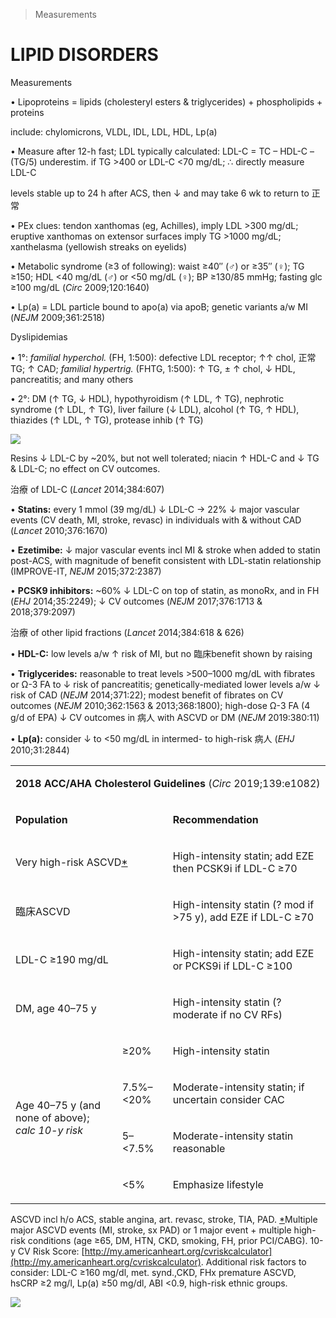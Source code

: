 

> Measurements


# LIPID DISORDERS

Measurements

• Lipoproteins = lipids (cholesteryl esters & triglycerides) + phospholipids + proteins

include: chylomicrons, VLDL, IDL, LDL, HDL, Lp(a)

• Measure after 12-h fast; LDL typically calculated: LDL-C = TC – HDL-C – (TG/5) underestim. if TG >400 or LDL-C <70 mg/dL; ∴ directly measure LDL-C

levels stable up to 24 h after ACS, then ↓ and may take 6 wk to return to 正常

• PEx clues: tendon xanthomas (eg, Achilles), imply LDL >300 mg/dL; eruptive xanthomas on extensor surfaces imply TG >1000 mg/dL; xanthelasma (yellowish streaks on eyelids)

• Metabolic syndrome (≥3 of following): waist ≥40″ (♂) or ≥35″ (♀); TG ≥150; HDL <40 mg/dL (♂) or <50 mg/dL (♀); BP ≥130/85 mmHg; fasting glc ≥100 mg/dL (_Circ_ 2009;120:1640)

• Lp(a) = LDL particle bound to apo(a) via apoB; genetic variants a/w MI (_NEJM_ 2009;361:2518)

Dyslipidemias

• 1°: _familial hyperchol._ (FH, 1:500): defective LDL receptor; ↑↑ chol, 正常 TG; ↑ CAD; _familial hypertrig._ (FHTG, 1:500): ↑ TG, ± ↑ chol, ↓ HDL, pancreatitis; and many others

• 2°: DM (↑ TG, ↓ HDL), hypothyroidism (↑ LDL, ↑ TG), nephrotic syndrome (↑ LDL, ↑ TG), liver failure (↓ LDL), alcohol (↑ TG, ↑ HDL), thiazides (↑ LDL, ↑ TG), protease inhib (↑ TG)

![](https://i.imgur.com/kVthbrV.jpg)

Resins ↓ LDL-C by ~20%, but not well tolerated; niacin ↑ HDL-C and ↓ TG & LDL-C; no effect on CV outcomes.

治療 of LDL-C (_Lancet_ 2014;384:607)

• **Statins:** every 1 mmol (39 mg/dL) ↓ LDL-C → 22% ↓ major vascular events (CV death, MI, stroke, revasc) in individuals with & without CAD (_Lancet_ 2010;376:1670)

• **Ezetimibe:** ↓ major vascular events incl MI & stroke when added to statin post-ACS, with magnitude of benefit consistent with LDL-statin relationship (IMPROVE-IT, _NEJM_ 2015;372:2387)

• **PCSK9 inhibitors:** ~60% ↓ LDL-C on top of statin, as monoRx, and in FH (_EHJ_ 2014;35:2249); ↓ CV outcomes (_NEJM_ 2017;376:1713 & 2018;379:2097)

治療 of other lipid fractions (_Lancet_ 2014;384:618 & 626)

• **HDL-C:** low levels a/w ↑ risk of MI, but no 臨床benefit shown by raising

• **Triglycerides:** reasonable to treat levels >500–1000 mg/dL with fibrates or Ω-3 FA to ↓ risk of pancreatitis; genetically-mediated lower levels a/w ↓ risk of CAD (_NEJM_ 2014;371:22); modest benefit of fibrates on CV outcomes (_NEJM_ 2010;362:1563 & 2013;368:1800); high-dose Ω-3 FA (4 g/d of EPA) ↓ CV outcomes in 病人 with ASCVD or DM (_NEJM_ 2019:380:11)

• **Lp(a):** consider ↓ to <50 mg/dL in intermed- to high-risk 病人 (_EHJ_ 2010;31:2844)

<table><colgroup><col> <col> <col></colgroup><tbody><tr><td colspan="3"><p><b>2018 ACC/AHA Cholesterol Guidelines</b> <span>(</span><span><i>Circ</i></span> <span>20</span><span>1</span><span>9;</span><span>1</span><span>39:</span><span>e</span><span>1</span><span>082</span><span>)</span></p></td></tr><tr><td colspan="2"><p><b>Population</b></p></td><td><p><b>Recommendation</b></p></td></tr><tr><td colspan="2"><p>Very high-risk ASCVD<a id="st13"></a><a href="text/part0012_split_005.html#sst13">*</a></p></td><td><p>High-intensity statin; add EZE then PCSK9i if LDL-C ≥70</p></td></tr><tr><td colspan="2"><p>臨床ASCVD</p></td><td><p>High-intensity statin (? mod if &gt;75 y), add EZE if LDL-C ≥70</p></td></tr><tr><td colspan="2"><p>LDL-C ≥190 mg/dL</p></td><td><p>High-intensity statin; add EZE or PCKS9i if LDL-C ≥100</p></td></tr><tr><td colspan="2"><p>DM, age 40–75 y</p></td><td><p>High-intensity statin (? moderate if no CV RFs)</p></td></tr><tr><td rowspan="4"><p>Age 40–75 y (and none of above); <i>calc 10-y risk</i></p></td><td><p>≥20%</p></td><td><p>High-intensity statin</p></td></tr><tr><td><p>7.5%–&lt;20%</p></td><td><p>Moderate-intensity statin; if uncertain consider CAC</p></td></tr><tr><td><p>5–&lt;7.5%</p></td><td><p>Moderate-intensity statin reasonable</p></td></tr><tr><td><p>&lt;5%</p></td><td><p>Emphasize lifestyle</p></td></tr></tbody></table>

ASCVD incl h/o ACS, stable angina, art. revasc, stroke, TIA, PAD. [\*](text/part0012_split_005.html#st13)Multiple major ASCVD events (MI, stroke, sx PAD) or 1 major event + multiple high-risk conditions (age ≥65, DM, HTN, CKD, smoking, FH, prior PCI/CABG). 10-y CV Risk Score: [http://my.americanheart.org/cvriskcalculator](http://my.americanheart.org/cvriskcalculator). Additional risk factors to consider: LDL-C ≥160 mg/dl, met. synd.,CKD, FHx premature ASCVD, hsCRP ≥2 mg/l, Lp(a) ≥50 mg/dl, ABI <0.9, high-risk ethnic groups.

![](https://i.imgur.com/jG1GuNK.jpg)
